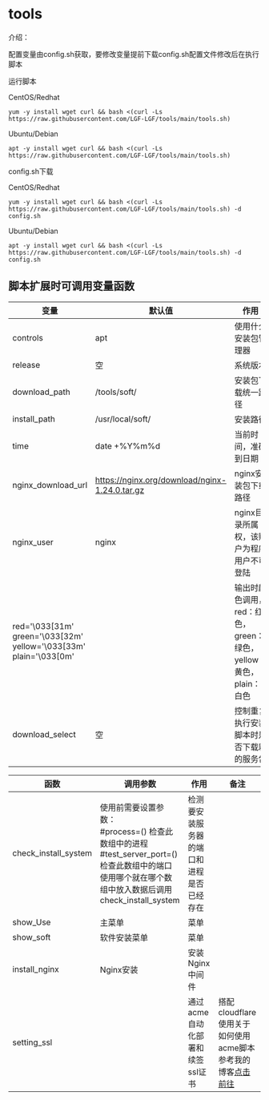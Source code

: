 # tools

介绍：

配置变量由config.sh获取，要修改变量提前下载config.sh配置文件修改后在执行脚本





运行脚本

CentOS/Redhat

```shell
yum -y install wget curl && bash <(curl -Ls https://raw.githubusercontent.com/LGF-LGF/tools/main/tools.sh)
```

Ubuntu/Debian

```
apt -y install wget curl && bash <(curl -Ls https://raw.githubusercontent.com/LGF-LGF/tools/main/tools.sh)
```



config.sh下载

CentOS/Redhat

```shell
yum -y install wget curl && bash <(curl -Ls https://raw.githubusercontent.com/LGF-LGF/tools/main/tools.sh) -d config.sh
```

Ubuntu/Debian

```
apt -y install wget curl && bash <(curl -Ls https://raw.githubusercontent.com/LGF-LGF/tools/main/tools.sh) -d config.sh
```







## 脚本扩展时可调用变量函数
| 变量                                                         | 默认值                                         | 作用                                                         | 备注           |
| ------------------------------------------------------------ | ---------------------------------------------- | ------------------------------------------------------------ | -------------- |
| controls                                                     | apt                                            | 使用什么安装包管理器                                         | （待优化）     |
| release                                                      | 空                                             | 系统版本                                                     |                |
| download_path                                                | /tools/soft/                                   | 安装包下载统一路径                                           |                |
| install_path                                                 | /usr/local/soft/                               | 安装路径                                                     |                |
| time                                                         | date +%Y%m%d                                   | 当前时间，准确到日期                                         |                |
| nginx_download_url                                           | https://nginx.org/download/nginx-1.24.0.tar.gz | nginx安装包下载路径                                          |                |
| nginx_user                                                   | nginx                                          | nginx目录所属权，该账户为程序用户不可登陆                    | 不填写则不创建 |
| red='\033[31m'<br/>green='\033[32m'<br/>yellow='\033[33m'<br/>plain='\033[0m' |                                                | 输出时颜色调用，red：红色，green：绿色，yellow：黄色，plain：白色 |                |
| download_select                                              | 空                                             | 控制重复执行安装脚本时是否下载新的服务包                     |                |



| 函数                 | 调用参数                                                     | 作用                                     | 备注                                                         |
| -------------------- | ------------------------------------------------------------ | ---------------------------------------- | ------------------------------------------------------------ |
| check_install_system | 使用前需要设置参数：<br/>#process=() 检查此数组中的进程 <br/> #test_server_port=() 检查此数组中的端口<br/>使用哪个就在哪个数组中放入数据后调用check_install_system | 检测要安装服务器的端口和进程是否已经存在 |                                                              |
| show_Use             | 主菜单                                                       | 菜单                                     |                                                              |
| show_soft            | 软件安装菜单                                                 | 菜单                                     |                                                              |
| install_nginx        | Nginx安装                                                    | 安装Nginx中间件                          |                                                              |
| setting_ssl          |                                                              | 通过acme自动化部署和续签ssl证书          | 搭配cloudflare使用关于如何使用acme脚本参考我的博客[点击前往](https://blog.blogscloud.top/doc_/2694138457) |



